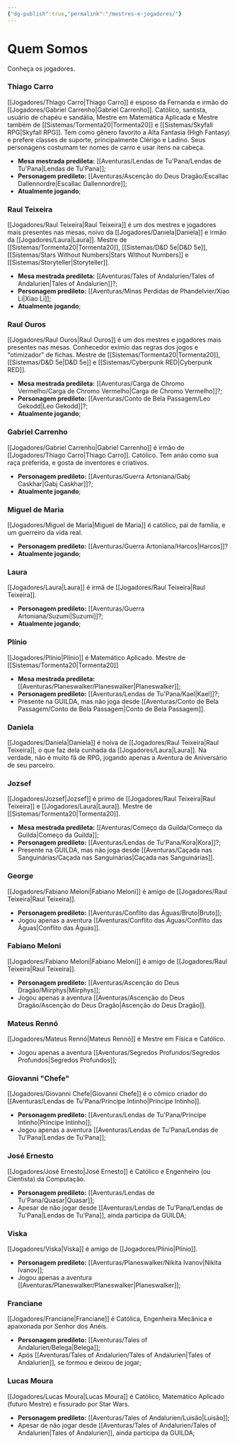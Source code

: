 ```yaml
---
{"dg-publish":true,"permalink":"/mestres-e-jogadores/"}
---
```


# Quem Somos
Conheça os jogadores.
### Thiago Carro
[[Jogadores/Thiago Carro\|Thiago Carro]] é esposo da Fernanda e irmão do [[Jogadores/Gabriel Carrenho\|Gabriel Carrenho]].
Católico, santista, usuário de chapéu e sandália, Mestre em Matemática Aplicada e Mestre também de [[Sistemas/Tormenta20\|Tormenta20]] e [[Sistemas/Skyfall RPG\|Skyfall RPG]].
Tem como gênero favorito a Alta Fantasia (High Fantasy) e prefere classes de suporte, principalmente Clérigo e Ladino.
Seus personagens costumam ter nomes de carro e usar itens na cabeça.
- **Mesa mestrada predileta:** [[Aventuras/Lendas de Tu'Pana/Lendas de Tu'Pana\|Lendas de Tu'Pana]];
- **Personagem predileto:** [[Aventuras/Ascenção do Deus Dragão/Escallac Dallennordre\|Escallac Dallennordre]];
- **Atualmente jogando**;
### Raul Teixeira
[[Jogadores/Raul Teixeira\|Raul Teixeira]] é um dos mestres e jogadores mais presentes nas mesas, noivo da [[Jogadores/Daniela\|Daniela]] e irmão da [[Jogadores/Laura\|Laura]].
Mestre de [[Sistemas/Tormenta20\|Tormenta20]], [[Sistemas/D&D 5e\|D&D 5e]], [[Sistemas/Stars Without Numbers\|Stars Without Numbers]] e [[Sistemas/Storyteller\|Storyteller]].
- **Mesa mestrada predileta:** [[Aventuras/Tales of Andalurien/Tales of Andalurien\|Tales of Andalurien]]?;
- **Personagem predileto:** [[Aventuras/Minas Perdidas de Phandelvier/Xiao Li\|Xiao Li]];
- **Atualmente jogando**;
### Raul Ouros 
[[Jogadores/Raul Ouros\|Raul Ouros]] é um dos mestres e jogadores mais presentes nas mesas.
Conhecedor exímio das regras dos jogos e "otimizador" de fichas.
Mestre de [[Sistemas/Tormenta20\|Tormenta20]], [[Sistemas/D&D 5e\|D&D 5e]] e [[Sistemas/Cyberpunk RED\|Cyberpunk RED]].
- **Mesa mestrada predileta:** [[Aventuras/Carga de Chromo Vermelho/Carga de Chromo Vermelho\|Carga de Chromo Vermelho]]?;
- **Personagem predileto:** [[Aventuras/Conto de Bela Passagem/Leo Gekodd\|Leo Gekodd]]?;
- **Atualmente jogando**;
### Gabriel Carrenho
[[Jogadores/Gabriel Carrenho\|Gabriel Carrenho]] é irmão de [[Jogadores/Thiago Carro\|Thiago Carro]]. Católico.
Tem anão como sua raça preferida, e gosta de inventores e criativos.
- **Personagem predileto:** [[Aventuras/Guerra Artoniana/Gabj Caskhar\|Gabj Caskhar]]?;
- **Atualmente jogando**;
### Miguel de Maria
[[Jogadores/Miguel de Maria\|Miguel de Maria]] é católico, pai de família, e um guerreiro da vida real.
- **Personagem predileto:** [[Aventuras/Guerra Artoniana/Harcos\|Harcos]]?
- **Atualmente jogando**;
### Laura
[[Jogadores/Laura\|Laura]] é irmã de [[Jogadores/Raul Teixeira\|Raul Teixeira]].
- **Personagem predileto:** [[Aventuras/Guerra Artoniana/Suzumi\|Suzumi]]?;
- **Atualmente jogando**;
### Plínio
[[Jogadores/Plínio\|Plínio]] é Matemático Aplicado.
Mestre de [[Sistemas/Tormenta20\|Tormenta20]]
- **Mesa mestrada predileta:** [[Aventuras/Planeswalker/Planeswalker\|Planeswalker]];
- **Personagem predileto:** [[Aventuras/Lendas de Tu'Pana/Kael\|Kael]]?;
- Presente na GUILDA, mas não joga desde [[Aventuras/Conto de Bela Passagem/Conto de Bela Passagem\|Conto de Bela Passagem]].
### Daniela
[[Jogadores/Daniela\|Daniela]] é noiva de [[Jogadores/Raul Teixeira\|Raul Teixeira]], o que faz dela cunhada da [[Jogadores/Laura\|Laura]].
Na verdade, não é muito fã de RPG, jogando apenas a Aventura de Aniversário de seu parceiro.
### Jozsef
[[Jogadores/Jozsef\|Jozsef]] é primo de [[Jogadores/Raul Teixeira\|Raul Teixeira]] e [[Jogadores/Laura\|Laura]].
Mestre de [[Sistemas/Tormenta20\|Tormenta20]].
- **Mesa mestrada predileta:** [[Aventuras/Começo da Guilda/Começo da Guilda\|Começo da Guilda]];
- **Personagem predileto:** [[Aventuras/Lendas de Tu'Pana/Kora\|Kora]]?;
- Presente na GUILDA, mas não joga desde [[Aventuras/Caçada nas Sanguinárias/Caçada nas Sanguinárias\|Caçada nas Sanguinárias]].
### George
[[Jogadores/Fabiano Meloni\|Fabiano Meloni]] é amigo de [[Jogadores/Raul Teixeira\|Raul Teixeira]].
- **Personagem predileto:** [[Aventuras/Conflito das Águas/Bruto\|Bruto]];
- Jogou apenas a aventura [[Aventuras/Conflito das Águas/Conflito das Águas\|Conflito das Águas]].
### Fabiano Meloni
[[Jogadores/Fabiano Meloni\|Fabiano Meloni]] é amigo de [[Jogadores/Raul Teixeira\|Raul Teixeira]].
- **Personagem predileto:** [[Aventuras/Ascenção do Deus Dragão/Miirphys\|Miirphys]];
- Jogou apenas a aventura [[Aventuras/Ascenção do Deus Dragão/Ascenção do Deus Dragão\|Ascenção do Deus Dragão]].
### Mateus Rennó
[[Jogadores/Mateus Rennó\|Mateus Rennó]] é Mestre em Física e Católico.
- Jogou apenas a aventura [[Aventuras/Segredos Profundos/Segredos Profundos\|Segredos Profundos]];
### Giovanni "Chefe"
[[Jogadores/Giovanni Chefe\|Giovanni Chefe]] é o cômico criador do [[Aventuras/Lendas de Tu'Pana/Príncipe Intinho\|Príncipe Intinho]].
- **Personagem predileto:** [[Aventuras/Lendas de Tu'Pana/Príncipe Intinho\|Príncipe Intinho]];
- Jogou apenas a aventura [[Aventuras/Lendas de Tu'Pana/Lendas de Tu'Pana\|Lendas de Tu'Pana]];
### José Ernesto
[[Jogadores/José Ernesto\|José Ernesto]] é Católico e Engenheiro (ou Cientista) da Computação.
- **Personagem predileto:** [[Aventuras/Lendas de Tu'Pana/Quasar\|Quasar]];
- Apesar de não jogar desde [[Aventuras/Lendas de Tu'Pana/Lendas de Tu'Pana\|Lendas de Tu'Pana]], ainda participa da GUILDA;
### Viska
[[Jogadores/Viska\|Viska]] é amigo de [[Jogadores/Plínio\|Plínio]].
- **Personagem predileto:** [[Aventuras/Planeswalker/Nikita Ivanov\|Nikita Ivanov]];
- Jogou apenas a aventura [[Aventuras/Planeswalker/Planeswalker\|Planeswalker]];
### Franciane
[[Jogadores/Franciane\|Franciane]] é Católica, Engenheira Mecânica e apaixonada por Senhor dos Anéis. 
- **Personagem predileto:** [[Aventuras/Tales of Andalurien/Belega\|Belega]];
- Após [[Aventuras/Tales of Andalurien/Tales of Andalurien\|Tales of Andalurien]], se formou e deixou de jogar;
### Lucas Moura
[[Jogadores/Lucas Moura\|Lucas Moura]] é Católico, Matemático Aplicado (futuro Mestre) e fissurado por Star Wars.
- **Personagem predileto:** [[Aventuras/Tales of Andalurien/Luisão\|Luisão]];
- Apesar de não jogar desde [[Aventuras/Tales of Andalurien/Tales of Andalurien\|Tales of Andalurien]], ainda participa da GUILDA;
